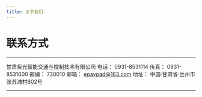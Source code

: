 ```yaml
---
title: 关于我们
---
```


# 联系方式
---
甘肃紫光智能交通与控制技术有限公司
电话：    0931-8531114
传真：    0931-8531000
邮编：    730010
邮箱：    epaypad@163.com
地址：    中国·甘肃省·兰州市张苏滩村802号

---
